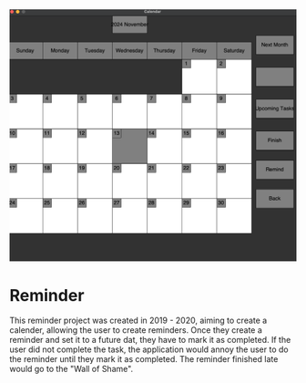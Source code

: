<img src="Example.png" alt="Calendar"/>

# Reminder
This reminder project was created in 2019 - 2020, aiming to create a calender, allowing the user to create reminders. Once they create a reminder and set it to a future dat, they have to mark it as completed. If the user did not complete the task, the application would annoy the user to do the reminder until they mark it as completed. The reminder finished late would go to the "Wall of Shame". 
